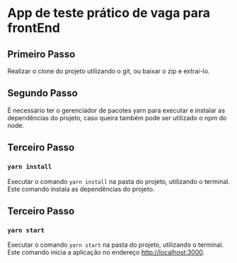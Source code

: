 # App de teste prático de vaga para frontEnd
## Primeiro Passo
Realizar o clone do projeto utilizando o git, ou baixar o zip e extrai-lo.

## Segundo Passo
É necessário ter o gerenciador de pacotes yarn para executar e instalar as dependências do projeto, caso queira também pode ser utilizado o npm do node.

## Terceiro Passo
### `yarn install`
Executar o comando `yarn install` na pasta do projeto, utilizando o terminal. Este comando instala as dependências do projeto.

## Terceiro Passo
### `yarn start`
Executar o comando `yarn start` na pasta do projeto, utilizando o terminal. Este comando inicia a aplicação no endereço [http://localhost:3000](http://localhost:3000).
